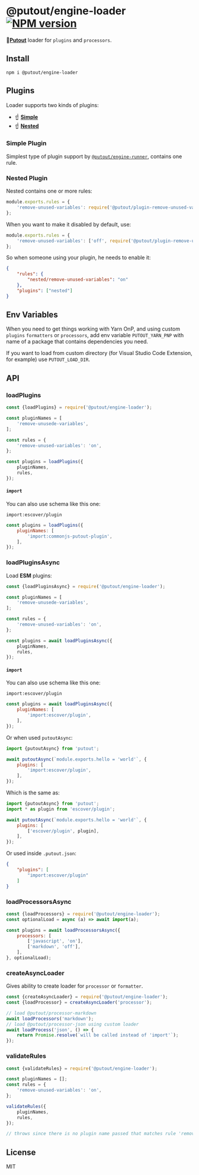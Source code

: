 # @putout/engine-loader [![NPM version][NPMIMGURL]][NPMURL]

[NPMIMGURL]: https://img.shields.io/npm/v/@putout/engine-loader.svg?style=flat&longCache=true
[NPMURL]: https://npmjs.org/package/@putout/engine-loader"npm"

🐊[**Putout**](https://github.com/coderaiser/putout) loader for `plugins` and `processors`.

## Install

```
npm i @putout/engine-loader
```

## Plugins

Loader supports two kinds of plugins:

- ☝️ [**Simple**](#simple-plugin)
- ☝️ [**Nested**](#nested-plugin)

### Simple Plugin

Simplest type of plugin support by [`@putout/engine-runner`](https://github.com/coderaiser/putout/tree/master/packages/engine-runner#supported-plugin-types), contains one rule.

### Nested Plugin

Nested contains one or more rules:

```js
module.exports.rules = {
    'remove-unused-variables': require('@putout/plugin-remove-unused-variables'),
};
```

When you want to make it disabled by default, use:

```js
module.exports.rules = {
    'remove-unused-variables': ['off', require('@putout/plugin-remove-unused-variables')],
};
```

So when someone using your plugin, he needs to enable it:

```json
{
    "rules": {
        "nested/remove-unused-variables": "on"
    },
    "plugins": ["nested"]
}
```

## Env Variables

When you need to get things working with Yarn OnP, and using custom `plugins` `formatters` or `processors`, add env variable
`PUTOUT_YARN_PNP` with name of a package that contains dependencies you need.

If you want to load from custom directory (for Visual Studio Code Extension, for example) use `PUTOUT_LOAD_DIR`.

## API

### loadPlugins

```js
const {loadPlugins} = require('@putout/engine-loader');

const pluginNames = [
    'remove-unusede-variables',
];

const rules = {
    'remove-unused-variables': 'on',
};

const plugins = loadPlugins({
    pluginNames,
    rules,
});
```

#### `import`

You can also use schema like this one:

```
import:escover/plugin
```

```js
const plugins = loadPlugins({
    pluginNames: [
        'import:commonjs-putout-plugin',
    ],
});
```

### loadPluginsAsync

Load **ESM** plugins:

```js
const {loadPluginsAsync} = require('@putout/engine-loader');

const pluginNames = [
    'remove-unusede-variables',
];

const rules = {
    'remove-unused-variables': 'on',
};

const plugins = await loadPluginsAsync({
    pluginNames,
    rules,
});
```

#### `import`

You can also use schema like this one:

```
import:escover/plugin
```

```js
const plugins = await loadPluginsAsync({
    pluginNames: [
        'import:escover/plugin',
    ],
});
```

Or when used `putoutAsync`:

```js
import {putoutAsync} from 'putout';

await putoutAsync(`module.exports.hello = 'world'`, {
    plugins: [
        'import:escover/plugin',
    ],
});
```

Which is the same as:

```js
import {putoutAsync} from 'putout';
import * as plugin from 'escover/plugin';

await putoutAsync(`module.exports.hello = 'world'`, {
    plugins: [
        ['escover/plugin', plugin],
    ],
});
```

Or used inside `.putout.json`:

```json
{
    "plugins": [
        "import:escover/plugin"
    ]
}
```

### loadProcessorsAsync

```js
const {loadProcessors} = require('@putout/engine-loader');
const optionalLoad = async (a) => await import(a);

const plugins = await loadProcessorsAsync({
    processors: [
        ['javascript', 'on'],
        ['markdown', 'off'],
    ],
}, optionalLoad);
```

### createAsyncLoader

Gives ability to create loader for `processor` or `formatter`.

```js
const {createAsyncLoader} = require('@putout/engine-loader');
const {loadProcessor} = createAsyncLoader('processor');

// load @putout/processor-markdown
await loadProcessors('markdown');
// load @putout/processor-json using custom loader
await loadProcess('json', () => {
    return Promise.resolve(`will be called instead of 'import'`);
});
```

### validateRules

```js
const {validateRules} = require('@putout/engine-loader');

const pluginNames = [];
const rules = {
    'remove-unused-variables': 'on',
};

validateRules({
    pluginNames,
    rules,
});

// throws since there is no plugin name passed that matches rule 'remove-unused-variables'
```

## License

MIT
